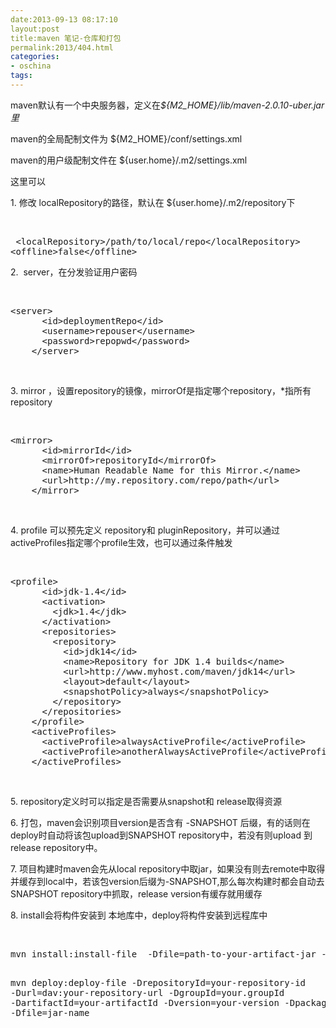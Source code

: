```yaml
---
date:2013-09-13 08:17:10
layout:post
title:maven 笔记-仓库和打包
permalink:2013/404.html
categories:
- oschina
tags:
---
```



<p> maven默认有一个中央服务器，定义在<em>${M2_HOME}/lib/maven-2.0.10-uber.jar里</em> </p> 
<p> maven的全局配制文件为 ${M2_HOME}/conf/settings.xml </p> 
<p> maven的用户级配制文件在 ${user.home}/.m2/settings.xml </p> 
<p> 这里可以 </p> 
<p> 1. 修改 localRepository的路径，默认在&nbsp;${user.home}/.m2/repository下 </p> 
<p> <br /> </p> 
<pre> &lt;localRepository&gt;/path/to/local/repo&lt;/localRepository&gt;
&lt;offline&gt;false&lt;/offline&gt;</pre> 
<p> 2. &nbsp;server，在分发验证用户密码 </p> 
<p> <br /> </p> 
<pre>&lt;server&gt;
      &lt;id&gt;deploymentRepo&lt;/id&gt;
      &lt;username&gt;repouser&lt;/username&gt;
      &lt;password&gt;repopwd&lt;/password&gt;
    &lt;/server&gt;</pre> 
<br /> 
<p> 3. mirror ，设置repository的镜像，mirrorOf是指定哪个repository，*指所有repository </p> 
<p> <br /> </p> 
<pre>&lt;mirror&gt;
      &lt;id&gt;mirrorId&lt;/id&gt;
      &lt;mirrorOf&gt;repositoryId&lt;/mirrorOf&gt;
      &lt;name&gt;Human Readable Name for this Mirror.&lt;/name&gt;
      &lt;url&gt;http://my.repository.com/repo/path&lt;/url&gt;
    &lt;/mirror&gt;</pre> 
<br /> 
<p> 4. profile 可以预先定义 repository和 pluginRepository，并可以通过activeProfiles指定哪个profile生效，也可以通过条件触发 </p> 
<p> <br /> </p> 
<pre>&lt;profile&gt;
      &lt;id&gt;jdk-1.4&lt;/id&gt;
      &lt;activation&gt;
        &lt;jdk&gt;1.4&lt;/jdk&gt;
      &lt;/activation&gt;
      &lt;repositories&gt;
        &lt;repository&gt;
          &lt;id&gt;jdk14&lt;/id&gt;
          &lt;name&gt;Repository for JDK 1.4 builds&lt;/name&gt;
          &lt;url&gt;http://www.myhost.com/maven/jdk14&lt;/url&gt;
          &lt;layout&gt;default&lt;/layout&gt;
          &lt;snapshotPolicy&gt;always&lt;/snapshotPolicy&gt;
        &lt;/repository&gt;
      &lt;/repositories&gt;
    &lt;/profile&gt;
    &lt;activeProfiles&gt;
      &lt;activeProfile&gt;alwaysActiveProfile&lt;/activeProfile&gt;
      &lt;activeProfile&gt;anotherAlwaysActiveProfile&lt;/activeProfile&gt;
    &lt;/activeProfiles&gt;</pre> 
<br /> 
<p> 5. repository定义时可以指定是否需要从snapshot和 release取得资源 </p> 
<p> 6. 打包，maven会识别项目version是否含有 -SNAPSHOT 后缀，有的话则在deploy时自动将该包upload到SNAPSHOT repository中，若没有则upload 到 release repository中。 </p> 
<p> 7. 项目构建时maven会先从local repository中取jar，如果没有则去remote中取得并缓存到local中，若该包version后缀为-SNAPSHOT,那么每次构建时都会自动去SNAPSHOT repository中抓取，release version有缓存就用缓存 </p> 
<p> 8. install会将构件安装到 本地库中，deploy将构件安装到远程库中 </p> 
<p> &nbsp; &nbsp; </p>
<pre>mvn install:install-file  -Dfile=path-to-your-artifact-jar -DgroupId=your.groupId  -DartifactId=your-artifactId  -Dversion=your-version -Dpackaging=jar -DgeneratePom=true

mvn deploy:deploy-file -DrepositoryId=your-repository-id -Durl=dav:your-repository-url  -DgroupId=your.groupId  -DartifactId=your-artifactId -Dversion=your-version -Dpackaging=jar  -Dfile=jar-name</pre>  
<p> <br /> </p>